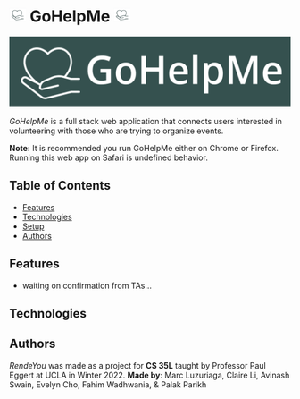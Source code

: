 # <img src="./images/squarelogo.png" width=30px> GoHelpMe <img src="./images/squarelogo.png" width=30px>

![GoHelpMe Logo](./images/GoHelpMe_Green.png)

_GoHelpMe_ is a full stack web application that connects users interested in volunteering with those who are trying to organize events.

**Note:** It is recommended you run GoHelpMe either on Chrome or Firefox. Running this web app on Safari is undefined behavior.

## Table of Contents
- [Features](https://github.com/fahimWad/GoHelpMe/#features)
- [Technologies](https://github.com/fahimWad/GoHelpMe/#technologies)
- [Setup](https://github.com/fahimWad/GoHelpMe/#setup)
- [Authors](https://github.com/fahimWad/GoHelpMe/#authors)

## Features

- waiting on confirmation from TAs...

## Technologies



## Authors
_RendeYou_ was made as a project for **CS 35L** taught by Professor Paul Eggert at UCLA in Winter 2022. **Made by**: Marc Luzuriaga, Claire Li, Avinash Swain, Evelyn Cho, Fahim Wadhwania, & Palak Parikh

